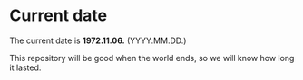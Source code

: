 # Current date

The current date is **1972.11.06.** (YYYY.MM.DD.)

This repository will be good when the world ends, so we will know how long it lasted.